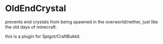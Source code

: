 # OldEndCrystal
prevents end crystals from being spawned in the overworld/nether, just like the old days of minecraft.

this is a plugin for Spigot/CraftBukkit.

